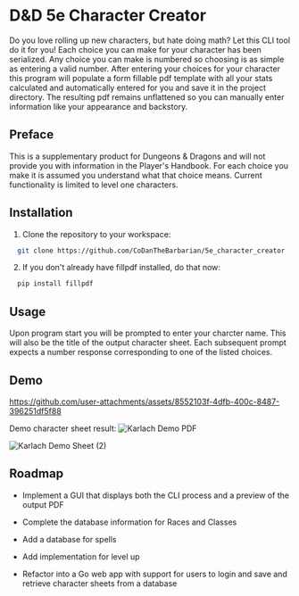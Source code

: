 
# D&D 5e Character Creator

Do you love rolling up new characters, but hate doing math? Let this CLI tool do it for you! Each choice you can make for your character has been serialized. Any choice you can make is numbered so choosing is as simple as entering a valid number. After entering your choices for your character this program will populate a form fillable pdf template with all your stats calculated and automatically entered for you and save it in the project directory. The resulting pdf remains unflattened so you can manually enter information like your appearance and backstory.

## Preface

This is a supplementary product for Dungeons & Dragons and will not provide you with information in the Player's Handbook. For each choice you make it is assumed you understand what that choice means. Current functionality is limited to level one characters.

## Installation

1. Clone the repository to your workspace:

```bash
  git clone https://github.com/CoDanTheBarbarian/5e_character_creator
```

2. If you don't already have fillpdf installed, do that now:
```bash
  pip install fillpdf
```

## Usage

Upon program start you will be prompted to enter your charcter name. This will also be the title of the output character sheet.
Each subsequent prompt expects a number response corresponding to one of the listed choices.

## Demo

https://github.com/user-attachments/assets/8552103f-4dfb-400c-8487-396251df5f88

Demo character sheet result:
![Karlach Demo PDF](https://github.com/user-attachments/assets/1ec3fe9d-6a51-43a4-8007-7ee24d51fbc9)

![Karlach Demo Sheet (2)](https://github.com/user-attachments/assets/7122dd30-a669-4c20-96e1-47f568e31e38)

## Roadmap

- Implement a GUI that displays both the CLI process and a preview of the output PDF

- Complete the database information for Races and Classes

- Add a database for spells

- Add implementation for level up

- Refactor into a Go web app with support for users to login and save and retrieve character sheets from a database